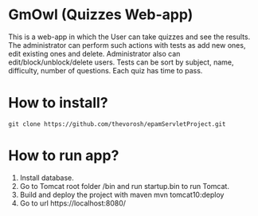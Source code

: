 # GmOwl (Quizzes Web-app)
This is a web-app in which the User can take quizzes and see the results. The administrator can perform such actions 
with tests as add new ones, edit existing ones and delete. Administrator also can edit/block/unblock/delete users. 
Tests can be sort by subject, name, difficulty, number of questions. Each quiz has time to pass.
# How to install?
    git clone https://github.com/thevorosh/epamServletProject.git
# How to run app?
1. Install database.
2. Go to Tomcat root folder /bin and run startup.bin to run Tomcat.
3. Build and deploy the project with maven mvn tomcat10:deploy
4. Go to url https://localhost:8080/